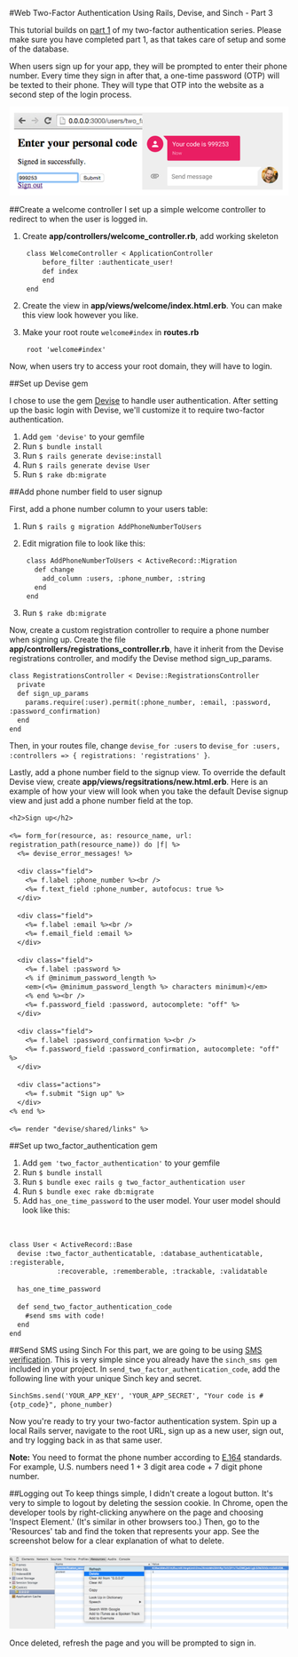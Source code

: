 #Web Two-Factor Authentication Using Rails, Devise, and Sinch - Part 3

This tutorial builds on [part 1](https://www.sinch.com/tutorials/ruby-on-rails-authentication/) of my two-factor authentication series. Please make sure you have completed part 1, as that takes care of setup and some of the database.

When users sign up for your app, they will be prompted to enter their phone number. Every time they sign in after that, a one-time password (OTP) will be texted to their phone. They will type that OTP into the website as a second step of the login process.

![app flow](images/web-app.png)

##Create a welcome controller
I set up a simple welcome controller to redirect to when the user is logged in. 

1. Create **app/controllers/welcome_controller.rb**, add working skeleton         
        
        class WelcomeController < ApplicationController    
            before_filter :authenticate_user!    
            def index    
            end    
        end 
                 
2. Create the view in **app/views/welcome/index.html.erb**. You can make this view look however you like.
3. Make your root route `welcome#index` in **routes.rb**

        root 'welcome#index'
    
Now, when users try to access your root domain, they will have to login.

##Set up Devise gem

I chose to use the gem [Devise](https://github.com/plataformatec/devise) to handle user authentication. After setting up the basic login with Devise, we'll customize it to require two-factor authentication. 

1. Add `gem 'devise'` to your gemfile
2. Run `$ bundle install`
3. Run `$ rails generate devise:install`
4. Run `$ rails generate devise User`
5. Run `$ rake db:migrate`

##Add phone number field to user signup

First, add a phone number column to your users table:

1. Run `$ rails g migration AddPhoneNumberToUsers`
2. Edit migration file to look like this:  
   
        class AddPhoneNumberToUsers < ActiveRecord::Migration
          def change
      	    add_column :users, :phone_number, :string
          end
        end
        
3. Run `$ rake db:migrate`

Now, create a custom registration controller to require a phone number when signing up. Create the file **app/controllers/registrations_controller.rb**, have it inherit from the Devise registrations controller, and modify the Devise method sign_up_params.

    class RegistrationsController < Devise::RegistrationsController
      private
      def sign_up_params
        params.require(:user).permit(:phone_number, :email, :password, :password_confirmation)
      end
    end 

Then, in your routes file, change `devise_for :users` to `devise_for :users, :controllers => { registrations: 'registrations' }`. 

Lastly, add a phone number field to the signup view. To override the default Devise view, create **app/views/regsitrations/new.html.erb**. Here is an example of how your view will look when you take the default Devise signup view and just add a phone number field at the top.

    <h2>Sign up</h2>

    <%= form_for(resource, as: resource_name, url: registration_path(resource_name)) do |f| %>
      <%= devise_error_messages! %>
    
      <div class="field">
        <%= f.label :phone_number %><br />
        <%= f.text_field :phone_number, autofocus: true %>
      </div>
    
      <div class="field">
        <%= f.label :email %><br />
        <%= f.email_field :email %>
      </div>
    
      <div class="field">
        <%= f.label :password %>
        <% if @minimum_password_length %>
        <em>(<%= @minimum_password_length %> characters minimum)</em>
        <% end %><br />
        <%= f.password_field :password, autocomplete: "off" %>
      </div>
    
      <div class="field">
        <%= f.label :password_confirmation %><br />
        <%= f.password_field :password_confirmation, autocomplete: "off" %>
      </div>
    
      <div class="actions">
        <%= f.submit "Sign up" %>
      </div>
    <% end %>
    
    <%= render "devise/shared/links" %>

##Set up two_factor_authentication gem

1. Add `gem 'two_factor_authentication'` to your gemfile
2. Run `$ bundle install`
3. Run `$ bundle exec rails g two_factor_authentication user`
4. Run `$ bundle exec rake db:migrate`
5. Add `has_one_time_password` to the user model. Your user model should look like this:    

<br>
   
    class User < ActiveRecord::Base
      devise :two_factor_authenticatable, :database_authenticatable, :registerable,
                :recoverable, :rememberable, :trackable, :validatable
                
      has_one_time_password
      
      def send_two_factor_authentication_code
        #send sms with code!
      end
    end
    


##Send SMS using Sinch
For this part, we are going to be using [SMS verification](https://www.sinch.com/products/verification/sms-verification/). This is very simple since you already have the `sinch_sms gem` included in your project. In `send_two_factor_authentication_code`, add the following line with your unique Sinch key and secret.

    SinchSms.send('YOUR_APP_KEY', 'YOUR_APP_SECRET', "Your code is #{otp_code}", phone_number)
    
Now you're ready to try your two-factor authentication system. Spin up a local Rails server, navigate to the root URL, sign up as a new user, sign out, and try logging back in as that same user.

**Note:** You need to format the phone number according to [E.164](http://en.wikipedia.org/wiki/E.164) standards. For example, U.S. numbers need 1 + 3 digit area code + 7 digit phone number.

##Logging out
To keep things simple, I didn't create a logout button. It's very to simple to logout by deleting the session cookie. In Chrome, open the developer tools by right-clicking anywhere on the page and choosing 'Inspect Element.' (It's similar in other browsers too.) Then, go to the 'Resources' tab and find the token that represents your app. See the screenshot below for a clear explanation of what to delete.

![](images/logout_delete_token.png)

Once deleted, refresh the page and you will be prompted to sign in.

